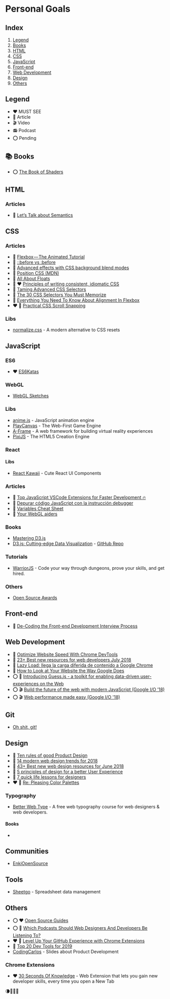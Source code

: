 # Personal Goals

## Index

1. [Legend](#legend)
2. [Books](#books-books)
3. [HTML](#html)
4. [CSS](#css)
5. [JavaScript](#javascript)
6. [Front-end](#front-end)
7. [Web Development](#web-development)
8. [Design](#design)
9. [Others](#others)

## Legend

- :heart: MUST SEE
- :newspaper: Article
- :clapper: Video
- :radio: Podcast
- :o: Pending

## :books: Books

- :o: [The Book of Shaders](https://thebookofshaders.com/)

## HTML

### Articles

- :newspaper: [Let’s Talk about Semantics](http://html5doctor.com/lets-talk-about-semantics/)

## CSS

### Articles

- :newspaper: [Flexbox — The Animated Tutorial](https://medium.com/@js_tut/flexbox-the-animated-tutorial-8075cbe4c1b2)
- :newspaper: [::before vs :before](https://css-tricks.com/to-double-color-or-not-do-double-colon/)
- :newspaper: [Advanced effects with CSS background blend modes](https://blog.logrocket.com/advanced-effects-with-css-background-blend-modes-4b750198522a)
- :newspaper: [Position CSS (MDN)](https://developer.mozilla.org/en-US/docs/Web/CSS/position)
- :newspaper: [All About Floats](https://css-tricks.com/all-about-floats/)
- :newspaper: :heart: [Principles of writing consistent, idiomatic CSS](https://github.com/necolas/idiomatic-css)
- :newspaper: [Taming Advanced CSS Selectors](https://www.smashingmagazine.com/2009/08/taming-advanced-css-selectors/)
- :newspaper: [The 30 CSS Selectors You Must Memorize](https://code.tutsplus.com/es/tutorials/the-30-css-selectors-you-must-memorize--net-16048)
- :newspaper: [Everything You Need To Know About Alignment In Flexbox](https://www.smashingmagazine.com/2018/08/flexbox-alignment/)
- :heart: :newspaper: [Practical CSS Scroll Snapping](https://css-tricks.com/practical-css-scroll-snapping/)

### Libs

- [normalize.css](https://github.com/necolas/normalize.css) - A modern alternative to CSS resets

## JavaScript

### ES6

- :heart: [ES6Katas](http://es6katas.org/)

### WebGL

- [WebGL Sketches](http://sketches.vlucendo.com/)

### Libs

- [anime.js](https://animejs.com/) - JavaScript animation engine
- [PlayCanvas](https://playcanvas.com/) - The Web-First Game Engine
- [A-Frame](https://aframe.io/) - A web framework for building virtual reality experiences
- [PixiJS](http://www.pixijs.com/) - The HTML5 Creation Engine

### React

#### Libs

- [React Kawaii](https://github.com/miukimiu/react-kawaii) - Cute React UI Components

### Articles

- :newspaper: [Top JavaScript VSCode Extensions for Faster Development 🔥](https://codeburst.io/top-javascript-vscode-extensions-for-faster-development-c687c39596f5)
- :newspaper: [Depurar código JavaScript con la instrucción debugger](https://picodotdev.github.io/blog-bitix/2018/05/depurar-codigo-javascript-con-la-instruccion-debugger/)
- :newspaper: [Variables Cheat Sheet](http://webcheatsheet.com/javascript/variables.php)
- :newspaper: [Your WebGL aiders](https://areknawo.com/your-webgl-aiders/)

### Books

- [Mastering D3.js](https://www.amazon.es/Mastering-D3-Js-Pablo-Navarro/dp/178328627X)
- [D3.js: Cutting-edge Data Visualization](https://learning.oreilly.com/library/view/d3js-cutting-edge-data/9781787281776/) - [GitHub Repo](https://github.com/PacktPublishing/D3js-Cutting-edge-Data-Visualization)

### Tutorials

- [WarriorJS](https://warriorjs.com/) - Code your way through dungeons, prove your skills, and get hired.

### Others

- [Open Source Awards](https://osawards.com/)

## Front-end

- :newspaper: [De-Coding the Front-end Development Interview Process](https://codeburst.io/de-coding-the-front-end-development-interview-process-9601bc4c71e5)

## Web Development

- :newspaper: [Optimize Website Speed With Chrome DevTools](https://developers.google.com/web/tools/chrome-devtools/speed/get-started)
- :newspaper: [23+ Best new resources for web developers July 2018](https://designrevision.com/web-dev-resources-july-2018/)
- :newspaper: [Lazy Load: llega la carga diferida de contenido a Google Chrome](https://www.redeszone.net/2018/08/14/lazy-load-carga-diferida-google-chrome/)
- :newspaper: [How to Look at Your Website the Way Google Does](https://neilpatel.com/blog/the-way-google-scans/)
- :o: :newspaper: [Introducing Guess.js - a toolkit for enabling data-driven user-experiences on the Web](https://blog.mgechev.com/2018/05/09/introducing-guess-js-data-driven-user-experiences-web/)
- :o: :clapper: [Build the future of the web with modern JavaScript (Google I/O ’18)](https://www.youtube.com/watch?v=mIWCLOftfRw)
- :o: :clapper: [Web performance made easy (Google I/O '18)](https://www.youtube.com/watch?v=Mv-l3-tJgGk)

## Git

- [Oh shit, git!](https://ohshitgit.com/)

## Design

- :newspaper: [Ten rules of good Product Design](https://uxdesign.cc/ten-rules-of-good-design-e3dcabc61bc)
- :newspaper: [14 modern web design trends for 2018](https://designrevision.com/14-modern-web-design-trends-2018/)
- :newspaper: [43+ Best new web design resources for June 2018](https://designrevision.com/web-design-resources-june-2018/)
- :newspaper: [5 principles of design for a better User Experience](https://uxdesign.cc/5-principles-of-design-for-a-better-user-experience-d3a789e8c944)
- :newspaper: [7 quick life lessons for designers](https://uxdesign.cc/7-quick-life-lessons-for-designers-df9b1e08463a)
- :heart: :newspaper: [Re: Pleasing Color Palettes](https://css-tricks.com/re-pleasing-color-palettes/)

### Typography

- [Better Web Type](https://betterwebtype.com/) - A free web typography course for web designers & web developers.

#### Books

- 

## Communities

- [EnkiOpenSource](https://enki.com/community/)

## Tools

- [Sheetgo](https://www.sheetgo.com/) - Spreadsheet data management 

## Others

- :o: :heart: [Open Source Guides](https://opensource.guide/es/)
- :o: :newspaper: [Which Podcasts Should Web Designers And Developers Be Listening To?](https://www.smashingmagazine.com/2018/04/podcasts-web-designers-developers/)
- :heart: :newspaper: [Level Up Your GitHub Experience with Chrome Extensions](https://daveabrock.com/2018/11/25/level-up-github-experience-with-chrome-extensions/)
- :newspaper: [Top 20 Dev Tools for 2019](https://blog.axosoft.com/top-developer-tools-2019/)
- [CodingCarlos](https://codingcarlos.com/slides/) - Slides about Product Development

### Chrome Extensions

- :heart: [30 Seconds Of Knowledge](https://chrome.google.com/webstore/detail/30-seconds-of-knowledge/mmgplondnjekobonklacmemikcnhklla) - Web Extension that lets you gain new developer skills, every time you open a New Tab


:waning_crescent_moon::deciduous_tree::rocket::fireworks:
